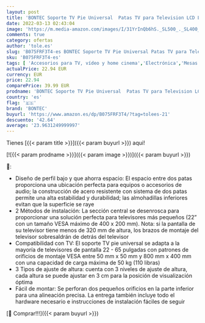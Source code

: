```yaml
---
layout: post
title: 'BONTEC Soporte TV Pie Universal  Patas TV para Television LCD LED Plasma Plano 22-65 Pulgadas  Peanas para TV Carga Máx. 50 kg - VESA Máx. 800x400mm'
date: 2022-03-13 02:43:04
image: 'https://m.media-amazon.com/images/I/31YrInQb6hS._SL500_._SL400_.jpg'
comments: true
category: ofertas
author: 'tole.es'
slug: 'B075FRF3T4-es BONTEC Soporte TV Pie Universal Patas TV para Television...'
sku: 'B075FRF3T4-es'
tags: [ 'Accesorios para TV, vídeo y home cinema','Electrónica','Mesas para TV','Mesas y soportes para TV','TV, vídeo y home cinema','bontec','television', ]
actualPrice: 22.94 EUR
currency: EUR
price: 22.94
comparePrice: 39.99 EUR
prodname: 'BONTEC Soporte TV Pie Universal  Patas TV para Television LCD LED Plasma Plano 22-65 Pulgadas  Peanas para TV Carga Máx. 50 kg - VESA Máx. 800x400mm'
country: 'es'
flag: '🇪🇸'
brand: 'BONTEC'
buyurl: 'https://www.amazon.es/dp/B075FRF3T4/?tag=tolees-21'
descuento: '42.64'
average: '23.9631249999997'
---
```


Tienes [{{< param title >}}]({{< param buyurl >}}) aqui!

[![{{< param prodname >}}]({{< param image >}})]({{< param buyurl >}})

🔎:

- Diseño de perfil bajo y que ahorra espacio: El espacio entre dos patas proporciona una ubicación perfecta para equipos o accesorios de audio; la construcción de acero resistente con sistema de dos patas permite una alta estabilidad y durabilidad; las almohadillas inferiores evitan que la superficie se raye
- 2 Métodos de instalación: La sección central se desenrosca para proporcionar una solución perfecta para televisores más pequeños (22” con un tamaño VESA máximo de 400 x 200 mm). Nota: si la pantalla de su televisor tiene menos de 320 mm de altura, los brazos de montaje del televisor sobresaldrán de detrás del televisor
- Compatibilidad con TV: El soporte TV pie universal se adapta a la mayoría de televisores de pantalla 22 - 65 pulgadas con patrones de orificios de montaje VESA entre 50 mm x 50 mm y 800 mm x 400 mm con una capacidad de carga máxima de 50 kg (110 libras)
- 3 Tipos de ajuste de altura: cuenta con 3 niveles de ajuste de altura, cada altura se puede ajustar en 3 cm para la posición de visualización óptima
- Fácil de montar: Se perforan dos pequeños orificios en la parte inferior para una alineación precisa. La entrega también incluye todo el hardware necesario e instrucciones de instalación fáciles de seguir

[🛒 Comprar!!!]({{< param buyurl >}})
